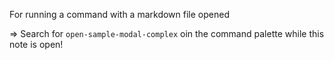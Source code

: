 For running a command with a markdown file opened 

=> Search for `open-sample-modal-complex` oin the command palette while this note is open!

